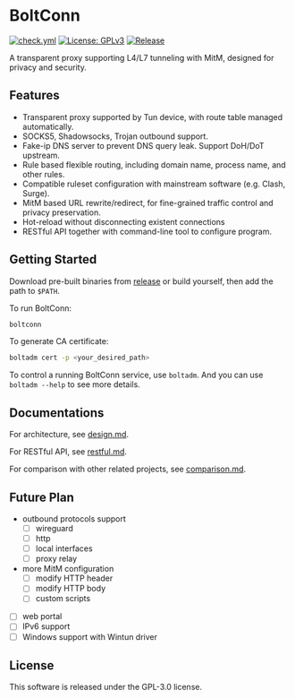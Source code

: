 # BoltConn

[![check.yml](https://img.shields.io/github/actions/workflow/status/XOR-op/BoltConn/check.yml)](https://github.com/XOR-op/BoltConn/actions)
[![License: GPLv3](https://img.shields.io/badge/license-GPLv3-blue.svg)](LICENSE)
[![Release](https://img.shields.io/github/v/release/XOR-op/BoltConn?color=00b4f0)](https://github.com/XOR-op/BoltConn/releases)

A transparent proxy supporting L4/L7 tunneling with MitM, designed for privacy and security.

## Features
- Transparent proxy supported by Tun device, with route table managed automatically.
- SOCKS5, Shadowsocks, Trojan outbound support.
- Fake-ip DNS server to prevent DNS query leak. Support DoH/DoT upstream.
- Rule based flexible routing, including domain name, process name, and other rules.
- Compatible ruleset configuration with mainstream software (e.g. Clash, Surge).
- MitM based URL rewrite/redirect, for fine-grained traffic control and privacy preservation.
- Hot-reload without disconnecting existent connections
- RESTful API together with command-line tool to configure program.

## Getting Started

Download pre-built binaries from [release](https://github.com/XOR-op/BoltConn/releases) or build yourself, then add the path to `$PATH`.

To run BoltConn:

```bash
boltconn
```

To generate CA certificate:

```bash
boltadm cert -p <your_desired_path>
```

To control a running BoltConn service, use `boltadm`. And you can use `boltadm --help` to see more details.

## Documentations
For architecture, see [design.md](./docs/design.md).

For RESTful API, see [restful.md](./docs/restful.md).

For comparison with other related projects, see [comparison.md](./docs/comparison.md).

## Future Plan

- outbound protocols support
  - [ ] wireguard
  - [ ] http
  - [ ] local interfaces
  - [ ] proxy relay
- more MitM configuration
  - [ ] modify HTTP header
  - [ ] modify HTTP body
  - [ ] custom scripts
- [ ] web portal
- [ ] IPv6 support
- [ ] Windows support with Wintun driver

## License
This software is released under the GPL-3.0 license.